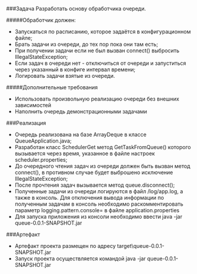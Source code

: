 ###Задача
Разработать основу обработчика очереди.

#####Обработчик должен:

* Запускаться по расписанию, которое задаётся в конфигурационном файле;
* Брать задачи из очереди, до тех пор пока они там есть;
* При получении задачи если не был вызван connect() выбросить IllegalStateException;
* Если задач в очереди нет - отключиться от очереди и запуститься через указанный в конфиге интервал времени;
* Логировать задачи взятые из очереди.

#####Дополнительные требования
* Использовать произвольную реализацию очереди без внешних зависимостей
* Наполнить очередь демонстрационными задачами


###Реализация

* Очередь реализована на базе ArrayDeque в классе QueueApplication.java;
* Разработан класс SchedulerGet метод GetTaskFromQueue() которого вызывается через время, указанное в файле настроек scheduler.properties;
* До очередного чтения задач из очереди должен быть вызван метод connect(), в противном случае будет выброшено исключение IllegalStateException;
* После прочтения задач вызывается метод queue.disconnect();
* Полученные задачи из очереди логируются в файл /log/app.log, а также в консоль. Для отключения вывода информации по полученным задачам в консоль необходимо раскомментировать параметр logging.pattern.console= в файле application.properties
* Для запуска приложения из консоли необходимо ввести java -jar queue-0.0.1-SNAPSHOT.jar 

###Артефакт

* Артефакт проекта размещен по адресу target\queue-0.0.1-SNAPSHOT.jar
* Запуск проекта осуществляется командой java -jar queue-0.0.1-SNAPSHOT.jar
  